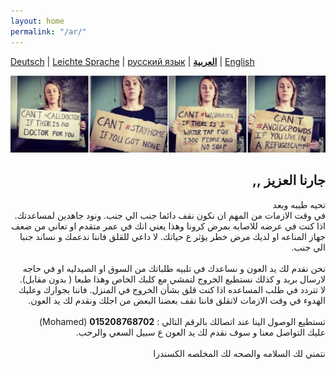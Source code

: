 ```yaml
---
layout: home
permalink: "/ar/"
---
```


[Deutsch](/) \| 
[Leichte Sprache](/leichte-sprache) \| 
[русский язык](/ru) \|
**[العربية](/ar)** \| 
[English](/en)  

![](/img/soli.jpg)

<h2><div dir="rtl">جارنا العزيز  ,,</div></h2>

<div dir="rtl">
تحيه طيبه وبعد 

<div>في وقت الازمات من المهم ان نكون نقف دائما جنب الي جنب. ونود جاهدين لمساعدتك.  
اذا كنت في عرضه للاصابه بمرض كرونا وهذا يعني انك في عمر متقدم او تعاني من ضعف جهاز المناعه او لديك مرض خطر يؤثر ع حياتك. لا داعي للقلق فاننا ندعمك و نساند جنبا الي جنب. </div>
<br>
نحن نقدم لك يد العون و نساعدك في تلبيه طلباتك من السوق او الصيدليه او في حاجه لارسال بريد و كذلك نستطيع الخروج لتمشي مع كلبك الخاص وهذا طبعا ( بدون مقابل).
<br>
لا تتردد في طلب المساعده اذا كنت قلق بشأن الخروج في المنزل. فاننا بجوارك وعليك الهدوء في وقت الازمات
 لاتقلق فاننا نقف بعضنا البعض من اجلك  ونقدم لك يد العون.
<br>
<br>
تستطيع الوصول الينا عند اتصالك بالرقم التالي :  
<strong>015208768702</strong> (Mohamed)
<br>
عليك التواصل معنا و سوف نقدم لك يد العون ع سبيل السعي والرحب.
<br>
<br>
نتمني لك السلامه والصحه لك   
المخلصه 
الكسندرا 
</div>

